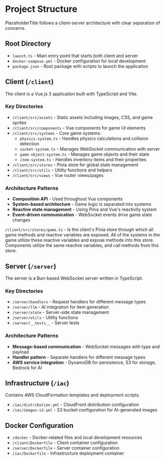 # Project Structure

PlaceholderTitle follows a client-server architecture with clear separation of concerns.

## Root Directory
- `launch.ts` - Main entry point that starts both client and server
- `docker-compose.yml` - Docker configuration for local development
- `package.json` - Root package with scripts to launch the application

## Client (`/client`)
The client is a Vue.js 3 application built with TypeScript and Vite.

### Key Directories
- `/client/src/assets` - Static assets including images, CSS, and game sprites
- `/client/src/components` - Vue components for game UI elements
- `/client/src/systems` - Core game systems:
  - `physics-system.ts` - Handles physics calculations and collision detection
  - `socket-system.ts` - Manages WebSocket communication with server
  - `game-object-system.ts` - Manages game objects and their state
  - `item-system.ts` - Handles inventory items and their properties
- `/client/src/stores` - Pinia store for global state management
- `/client/src/utils` - Utility functions and helpers
- `/client/src/views` - Vue router views/pages

### Architecture Patterns
- **Composition API** - Used throughout Vue components
- **System-based architecture** - Game logic is separated into systems
- **Reactive state management** - Using Pinia and Vue's reactivity system
- **Event-driven communication** - WebSocket events drive game state changes

`/client/src/stores/game.ts` - Is the client's Pinia store through which all game methods
and reactive variables are exposed. All of the systems in the game utilize these
reactive variables and expose methods into this store. Components utilize the same reactive
variables, and call methods from this store.

## Server (`/server`)
The server is a Bun-based WebSocket server written in TypeScript.

### Key Directories
- `/server/handlers` - Request handlers for different message types
- `/server/llm` - AI integration for item generation
- `/server/state` - Server-side state management
- `/server/utils` - Utility functions
- `/server/__tests__` - Server tests

### Architecture Patterns
- **Message-based communication** - WebSocket messages with type and payload
- **Handler pattern** - Separate handlers for different message types
- **AWS service integration** - DynamoDB for persistence, S3 for storage, Bedrock for AI

## Infrastructure (`/iac`)
Contains AWS CloudFormation templates and deployment scripts.

- `/iac/distribution.yml` - CloudFront distribution configuration
- `/iac/images-s3.yml` - S3 bucket configuration for AI-generated images

## Docker Configuration
- `/docker` - Docker-related files and local development resources
- `/client/Dockerfile` - Client container configuration
- `/server/Dockerfile` - Server container configuration
- `/iac/Dockerfile` - Infrastructure deployment container
